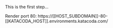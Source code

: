 This is the first step...

Render port 80: https://[[HOST_SUBDOMAIN]]-80-[[KATACODA_HOST]].environments.katacoda.com/
